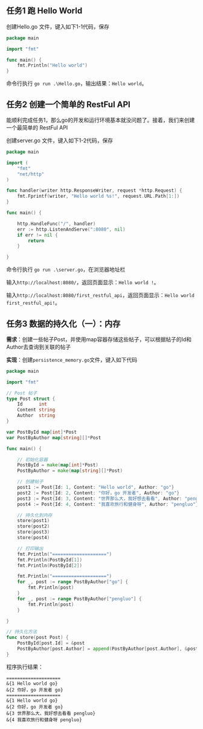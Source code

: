 
## 任务1 跑 Hello World



创建Hello.go 文件，键入如下1-1代码，保存

```go
package main

import "fmt"

func main() {
	fmt.Println("Hello world")
}
```

命令行执行 `go run .\Hello.go`，输出结果：`Hello world`。



## 任务2 创建一个简单的 RestFul API

能顺利完成任务1，那么go的开发和运行环境基本就没问题了。接着，我们来创建一个最简单的 RestFul API

创建server.go 文件，键入如下1-2代码，保存

```go
package main

import (
	"fmt"
	"net/http"
)

func handler(writer http.ResponseWriter, request *http.Request) {
	fmt.Fprintf(writer, "Hello world %s!", request.URL.Path[1:])
}

func main() {

	http.HandleFunc("/", handler)
	err := http.ListenAndServe(":8080", nil)
	if err != nil {
		return 
	}

}

```

命令行执行 `go run .\server.go`，在浏览器地址栏

输入`http://localhost:8080/`，返回页面显示：`Hello world !`。

输入`http://localhost:8080/first_restful_api`，返回页面显示：`Hello world first_restful_api!`。

## 任务3 数据的持久化（一）：内存

**需求**：创建一些帖子Post，并使用map容器存储这些帖子，可以根据帖子的Id和Author去查询到关联的帖子

**实现**：创建`persistence_memory.go`文件，键入如下代码

```go
package main

import "fmt"

// Post 帖子
type Post struct {
	Id      int
	Content string
	Author  string
}

var PostById map[int]*Post
var PostByAuthor map[string][]*Post

func main() {

	// 初始化容器
	PostById = make(map[int]*Post)
	PostByAuthor = make(map[string][]*Post)

	// 创建帖子
	post1 := Post{Id: 1, Content: "Hello world", Author: "go"}
	post2 := Post{Id: 2, Content: "你好，go 开发者", Author: "go"}
	post3 := Post{Id: 3, Content: "世界那么大，我好想去看看", Author: "pengluo"}
	post4 := Post{Id: 4, Content: "我喜欢旅行和健身呀", Author: "pengluo"}

	// 持久化到内存
	store(post1)
	store(post2)
	store(post3)
	store(post4)

	// 打印输出
	fmt.Println("====================")
	fmt.Println(PostById[1])
	fmt.Println(PostById[2])

	fmt.Println("====================")
	for _, post := range PostByAuthor["go"] {
		fmt.Println(post)
	}
	for _, post := range PostByAuthor["pengluo"] {
		fmt.Println(post)
	}

}

// 持久化方法
func store(post Post) {
	PostById[post.Id] = &post
	PostByAuthor[post.Author] = append(PostByAuthor[post.Author], &post)
}

```

程序执行结果：

```te
====================
&{1 Hello world go}
&{2 你好，go 开发者 go}
====================
&{1 Hello world go}
&{2 你好，go 开发者 go}
&{3 世界那么大，我好想去看看 pengluo}
&{4 我喜欢旅行和健身呀 pengluo}
```





